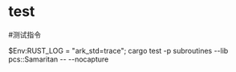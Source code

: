 # test
#测试指令

$Env:RUST_LOG = "ark_std=trace"; cargo test -p subroutines --lib pcs::Samaritan -- --nocapture
